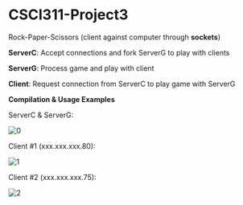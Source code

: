 # CSCI311-Project3

Rock-Paper-Scissors (client against computer through **sockets**)

**ServerC**: Accept connections and fork ServerG to play with clients

**ServerG**: Process game and play with client

**Client**: Request connection from ServerC to play game with ServerG

**Compilation & Usage Examples**

ServerC & ServerG:

![0](https://github.com/Medicine-Seller/CSCI311-Project3/assets/99617740/279bcb74-bcd1-43fe-8cad-44bdf0be56f2)

Client #1 (xxx.xxx.xxx.80):

![1](https://github.com/Medicine-Seller/CSCI311-Project3/assets/99617740/8be17a38-53a1-4b12-a2fc-a646cdec6c3e)

Client #2 (xxx.xxx.xxx.75):

![2](https://github.com/Medicine-Seller/CSCI311-Project3/assets/99617740/309ffc71-27b5-44e3-a378-bf273f986eab)
